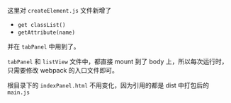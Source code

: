 这里对 `createElement.js` 文件新增了
- `get classList()`
- `getAttribute(name)`

并在 `tabPanel` 中用到了。

`tabPanel` 和 `listView` 文件中，都直接 mount 到了 body 上，所以每次运行时，只需要修改 webpack 的入口文件即可。

根目录下的 `indexPanel.html` 不用变化，因为引用的都是 dist 中打包后的 `main.js`